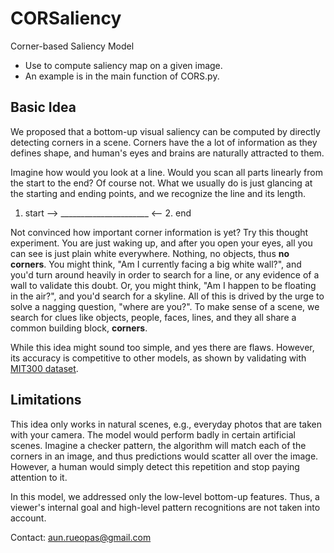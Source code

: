 # CORSaliency
Corner-based Saliency Model
- Use to compute saliency map on a given image.
- An example is in the main function of CORS.py.

## Basic Idea
We proposed that a bottom-up visual saliency can be computed by directly detecting corners in a scene. Corners have the a lot of information as they defines shape, and human's eyes and brains are naturally attracted to them. 

Imagine how would you look at a line. Would you scan all parts linearly from the start to the end? Of course not.
What we usually do is just glancing at the starting and ending points, and we recognize the line and its length.

1. start --> ______________________ <-- 2. end

Not convinced how important corner information is yet? 
Try this thought experiment. You are just waking up, and after you open your eyes, all you can see is just plain white everywhere. Nothing, no objects, thus **no corners**. You might think, "Am I currently facing a big white wall?", and you'd turn around heavily in order to search for a line, or any evidence of a wall to validate this doubt. Or, you might think, "Am I happen to be floating in the air?", and you'd search for a skyline. All of this is drived by the urge to solve a nagging question, "where are you?". To make sense of a scene, we search for clues like objects, people, faces, lines, and they all share a common building block, **corners**.

While this idea might sound too simple, and yes there are flaws. However, its accuracy is competitive to other models, as shown by validating with [MIT300 dataset](http://saliency.mit.edu/results_mit300.html).


## Limitations
This idea only works in natural scenes, e.g., everyday photos that are taken with your camera. The model would perform badly in certain artificial scenes. Imagine a checker pattern, the algorithm will match each of the corners in an image, and thus predictions would scatter all over the image. However, a human would simply detect this repetition and stop paying attention to it. 

In this model, we addressed only the low-level bottom-up features. Thus, a viewer's internal goal and high-level pattern recognitions are not taken into account.

Contact: aun.rueopas@gmail.com

